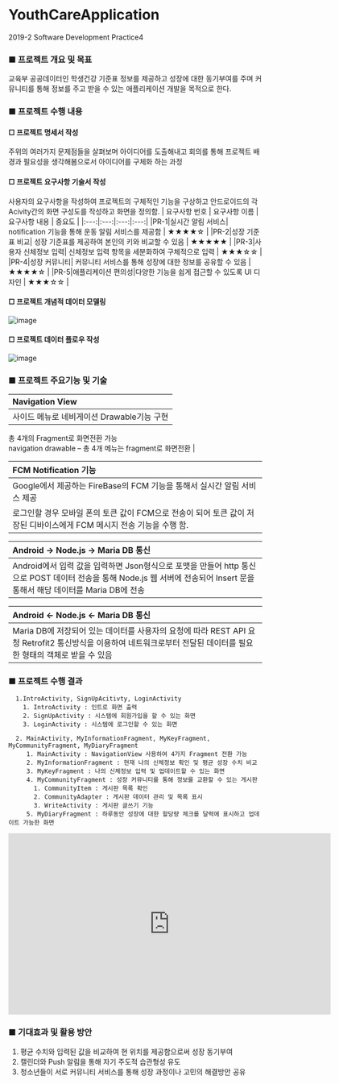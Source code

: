 # YouthCareApplication
2019-2 Software Development Practice4



### ■ 프로젝트  개요 및 목표
 교육부 공공데이터인 학생건강 기준표 정보를 제공하고 성장에 대한 동기부여를 주며 커뮤니티를 통해 정보를 주고 받을 수 있는 애플리케이션 개발을 목적으로 한다.
 







### ■ 프로젝트 수행 내용
 #### □ 프로젝트 명세서 작성
  주위의 여러가지 문제점들을 살펴보며 아이디어를 도출해내고 회의를 통해 프로젝트 배경과 필요성을 생각해봄으로서 아이디어를 구체화 하는 과정
  
 #### □ 프로젝트 요구사항 기술서 작성
  사용자의 요구사항을 작성하여 프로젝트의 구체적인 기능을 구상하고 안드로이드의 각 Acivity간의 화면 구성도를 작성하고 화면을 정의함.
| 요구사항 번호 | 요구사항 이름 | 요구사항 내용 | 중요도 |
|:---:|:---:|:---:|:---:|
|PR-1|실시간 알림 서비스| notification 기능을 통해 운동 알림 서비스를 제공함 | ★★★★☆ |
|PR-2|성장 기준표 비교| 성장 기준표를 제공하여 본인의 키와 비교할 수 있음 | ★★★★★ |
|PR-3|사용자 신체정보 입력| 신체정보 입력 항목을 세분화하여 구체적으로 입력 | ★★★☆☆ |
|PR-4|성장 커뮤니티| 커뮤니티 서비스를 통해 성장에 대한 정보를 공유할 수 있음 | ★★★★☆ |
|PR-5|애플리케이션 편의성|다양한 기능을 쉽게 접근할 수 있도록 UI 디자인 | ★★★☆☆ |

#### □ 프로젝트 개념적 데이터 모델링


![image](https://user-images.githubusercontent.com/53038387/82645427-d2b95e80-9c4d-11ea-9fb3-d83c10257e8f.png)  




#### □ 프로젝트 데이터 플로우 작성


![image](https://user-images.githubusercontent.com/53038387/82645557-03999380-9c4e-11ea-84c3-daa71b363f97.png)    







### ■ 프로젝트 주요기능 및 기술

| Navigation View |
|:---|
| 사이드 메뉴로 네비게이션 Drawable기능 구현   
총 4개의 Fragment로 화면전환 가능   
navigation drawable – 총 4개 메뉴는 fragment로 화면전환 |

| FCM Notification 기능 |
|:---|
| Google에서 제공하는 FireBase의 FCM 기능을 통해서 실시간 알림 서비스 제공
로그인할 경우 모바일 폰의 토큰 값이 FCM으로 전송이 되어 토큰 값이 저장된 디바이스에게 FCM 메시지 전송 기능을 수행 함. |

| Android → Node.js → Maria DB 통신 |
|:---|
|Android에서 입력 값을 입력하면 Json형식으로 포맷을 만들어 http 통신으로 POST 데이터 전송을 통해 Node.js 웹 서버에 전송되어 Insert 문을 통해서 해당 데이터를 Maria DB에 전송 |

| Android ← Node.js ← Maria DB 통신 |
|:---|
| Maria DB에 저장되어 있는 데이터를 사용자의 요청에 따라 REST API  요청 Retrofit2 통신방식을 이용하여 네트워크로부터 전달된 데이터를 필요한 형태의 객체로 받을 수 있음 |






### ■ 프로젝트 수행 결과
      1.IntroActivity, SignUpAcitivty, LoginActivity
        1. IntroActivity : 인트로 화면 출력
        2. SignUpActivity : 시스템에 회원가입을 할 수 있는 화면
        3. LoginActivity : 시스템에 로그인할 수 있는 화면
        
      2. MainActivity, MyInformationFragment, MyKeyFragment, MyCommunityFragment, MyDiaryFragment
         1. MainActivity : NavigationView 사용하여 4가지 Fragment 전환 가능
         2. MyInformationFragment : 현재 나의 신체정보 확인 및 평균 성장 수치 비교
         3. MyKeyFragment : 나의 신체정보 입력 및 업데이트할 수 있는 화면
         4. MyCommunityFragment : 성장 커뮤니티를 통해 정보를 교환할 수 있는 게시판
           1. CommunityItem : 게시판 목록 확인
           2. CommunityAdapter : 게시판 데이터 관리 및 목록 표시
           3. WriteActivity : 게시판 글쓰기 기능
         5. MyDiaryFragment : 하루동안 성장에 대한 할당량 체크를 달력에 표시하고 업데이트 가능한 화면
         



<iframe width="640" height="360" src="https://www.youtube.com/watch?v=wxQp5-TUEZ8" frameborder="0" gesture="media" allowfullscreen=""></iframe>







### ■ 기대효과 및 활용 방안
  1. 평균 수치와 입력된 값을 비교하여 현 위치를 제공함으로써 성장 동기부여
  2. 캘린더와 Push 알림을 통해 자기 주도적 습관형성 유도
  3. 청소년들이 서로 커뮤니티 서비스를 통해 성장 과정이나 고민의 해결방안 공유
  
      

